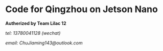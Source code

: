 # Code for Qingzhou on Jetson Nano
__Autherized by Team Lilac 12__  
  
_tel: 13780041128 (wechat)_  
  
_email: ChuJiaming143@outlook.com_
